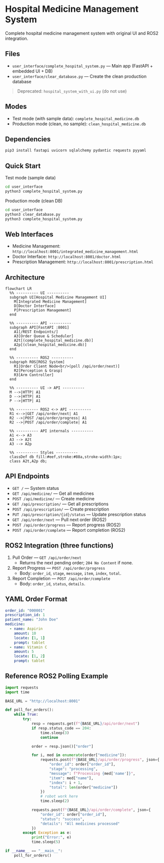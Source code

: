 # Hospital Medicine Management System

Complete hospital medicine management system with original UI and ROS2 integration.

## Files

- `user_interface/complete_hospital_system.py` — Main app (FastAPI + embedded UI + DB)
- `user_interface/clear_database.py` — Create the clean production database

> Deprecated: `hospital_system_with_ui.py` (do not use)

## Modes

- Test mode (with sample data): `complete_hospital_medicine.db`  
- Production mode (clean, no sample): `clean_hospital_medicine.db`

## Dependencies

```bash
pip3 install fastapi uvicorn sqlalchemy pydantic requests pyyaml
```

## Quick Start

Test mode (sample data)
```bash
cd user_interface
python3 complete_hospital_system.py
```

Production mode (clean DB)
```bash
cd user_interface
python3 clear_database.py
python3 complete_hospital_system.py
```

## Web Interfaces

- Medicine Management: `http://localhost:8001/integrated_medicine_management.html`  
- Doctor Interface: `http://localhost:8001/doctor.html`  
- Prescription Management: `http://localhost:8001/prescription.html`

## Architecture

```mermaid
flowchart LR
  %% ---------- UI ----------
  subgraph UI[Hospital Medicine Management UI]
    M[Integrated Medicine Management]
    D[Doctor Interface]
    P[Prescription Management]
  end

  %% ---------- API ----------
  subgraph API[FastAPI :8001]
    A1[/REST Endpoints/]
    A3[Order Queue & Scheduler]
    A2t[(complete_hospital_medicine.db)]
    A2p[(clean_hospital_medicine.db)]
  end

  %% ---------- ROS2 ----------
  subgraph ROS[ROS2 System]
    R1[Order Client Node<br/>(poll /api/order/next)]
    R2[Perception & Grasp]
    R3[Arm Controller]
  end

  %% ---------- UI -> API ----------
  M -->|HTTP| A1
  D -->|HTTP| A1
  P -->|HTTP| A1

  %% ---------- ROS2 <-> API ----------
  R1 <-->|GET /api/order/next| A1
  R2 -->|POST /api/order/progress| A1
  R2 -->|POST /api/order/complete| A1

  %% ---------- API internals ----------
  A1 <--> A3
  A3 --> A2t
  A3 --> A2p

  %% ---------- Styles ----------
  classDef db fill:#eef,stroke:#88a,stroke-width:1px;
  class A2t,A2p db;

```

## API Endpoints

- `GET /` — System status  
- `GET /api/medicine/` — Get all medicines  
- `POST /api/medicine/` — Create medicine  
- `GET /api/prescription/` — Get all prescriptions  
- `POST /api/prescription/` — Create prescription  
- `PUT /api/prescription/{id}/status` — Update prescription status  
- `GET /api/order/next` — Pull next order (ROS2)  
- `POST /api/order/progress` — Report progress (ROS2)  
- `POST /api/order/complete` — Report completion (ROS2)

## ROS2 Integration (three functions)

1. Pull Order — `GET /api/order/next`  
   - Returns the next pending order; `204 No Content` if none.  
2. Report Progress — `POST /api/order/progress`  
   - Body: `order_id`, `stage`, `message`, `item`, `index`, `total`.  
3. Report Completion — `POST /api/order/complete`  
   - Body: `order_id`, `status`, `details`.

## YAML Order Format

```yaml
order_id: "000001"
prescription_id: 1
patient_name: "John Doe"
medicine:
  - name: Aspirin
    amount: 10
    locate: [1, 1]
    prompt: tablet
  - name: Vitamin C
    amount: 5
    locate: [1, 2]
    prompt: tablet
```

## Reference ROS2 Polling Example

```python
import requests
import time

BASE_URL = "http://localhost:8001"

def poll_for_orders():
    while True:
        try:
            resp = requests.get(f"{BASE_URL}/api/order/next")
            if resp.status_code == 204:
                time.sleep(3)
                continue

            order = resp.json()["order"]

            for i, med in enumerate(order["medicine"]):
                requests.post(f"{BASE_URL}/api/order/progress", json={
                    "order_id": order["order_id"],
                    "stage": "processing",
                    "message": f"Processing {med['name']}",
                    "item": med["name"],
                    "index": i + 1,
                    "total": len(order["medicine"])
                })
                # robot work here
                time.sleep(2)

            requests.post(f"{BASE_URL}/api/order/complete", json={
                "order_id": order["order_id"],
                "status": "success",
                "details": "All medicines processed"
            })
        except Exception as e:
            print("Error:", e)
            time.sleep(5)

if __name__ == "__main__":
    poll_for_orders()
```

